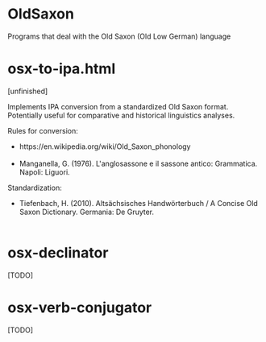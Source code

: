 # OldSaxon
Programs that deal with the Old Saxon (Old Low German) language

<h1><b>osx-to-ipa.html</b></h1> [unfinished] 
<p>Implements IPA conversion from a standardized Old Saxon format. Potentially useful for comparative and historical linguistics analyses.</p>
<p>Rules for conversion: 
  <ul>
    <li><link>https://en.wikipedia.org/wiki/Old_Saxon_phonology</link></li><br>
    <li>Manganella, G. (1976). L'anglosassone e il sassone antico: Grammatica. Napoli: Liguori.
  </ul>
Standardization: 
  <ul>
    <li>Tiefenbach, H. (2010). Altsächsisches Handwörterbuch / A Concise Old Saxon Dictionary. Germania: De Gruyter.</li><br>
  </ul>
</p>

<h1><b>osx-declinator</b></h1> [TODO]

<h1><b>osx-verb-conjugator</b></h1> [TODO]
